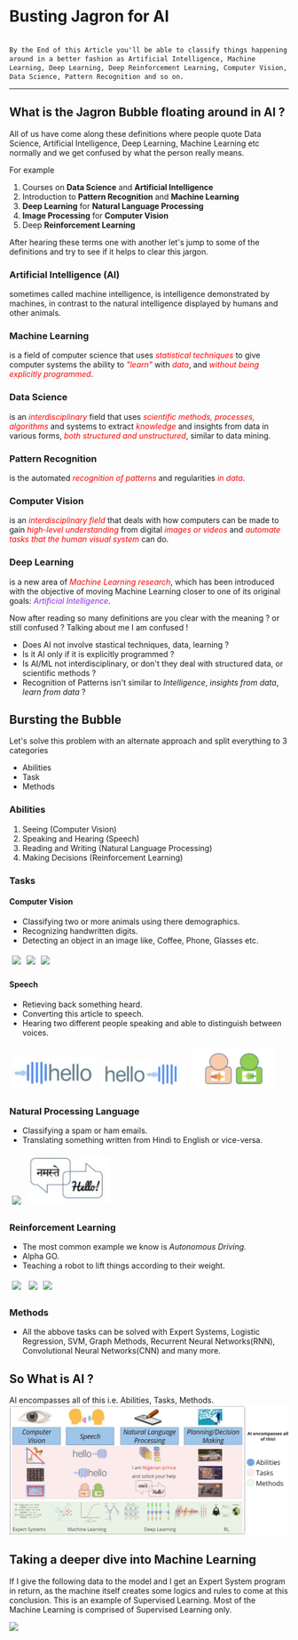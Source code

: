 # Busting Jagron for AI

```A lot of confusing terms are around us all the time, specially if a new person is trying to get into this field of Data.

By the End of this Article you'll be able to classify things happening around in a better fashion as Artificial Intelligence, Machine Learning, Deep Learning, Deep Reinforcement Learning, Computer Vision, Data Science, Pattern Recognition and so on.
```

---

## What is the Jagron Bubble floating around in AI ?

All of us have come along these definitions where people quote Data Science, Artificial Intelligence, Deep Learning, Machine Learning etc normally and we get confused by what the person really means.

For example
  1. Courses on **Data Science** and **Artificial Intelligence**
  2. Introduction to **Pattern Recognition** and **Machine Learning**
  3. **Deep Learning** for **Natural Language Processing**
  4. **Image Processing** for **Computer Vision**
  5. Deep **Reinforcement Learning**
  
  
After hearing these terms one with another let's jump to some of the definitions and try to see if it helps to clear this jargon.

### Artificial Intelligence (AI)
sometimes called machine intelligence, is intelligence demonstrated by machines, in contrast to the natural intelligence displayed by humans and other animals.


### Machine Learning
is a field of computer science that uses <span style="color:red">_statistical techniques_</span> to give computer systems the ability to <span style="color:red">_"learn"_</span> with <span style="color:red">_data_</span>, and <span style="color:red">_without being explicitly programmed_</span>.


### Data Science
is an <span style="color:red">_interdisciplinary_</span> field that uses <span style="color:red">_scientific methods, processes, algorithms_</span> and systems to extract <span style="color:red">_knowledge_</span> and insights from data in various forms, <span style="color:red">_both structured and unstructured_</span>,  similar to data mining.


### Pattern Recognition
is the automated <span style="color:red">_recognition of patterns_</span> and regularities <span style="color:red">_in data_</span>.


### Computer Vision
is an <span style="color:red">_interdisciplinary field_</span> that deals with how computers can be made to gain <span style="color:red">_high-level understanding_</span> from digital <span style="color:red">_images or videos_</span> and <span style="color:red">_automate tasks that the human visual system_</span> can do.


### Deep Learning
is a new area of <span style="color:red">_Machine Learning research_</span>, which has been introduced with the objective of moving Machine Learning closer to one of its original goals: <span style="color:blueviolet">_Artificial Intelligence_</span>.



Now after reading so many definitions are you clear with the meaning ? or still confused ?
Talking about me I am confused !
- Does AI not involve stastical techniques, data, learning ?
- Is it AI only if it is explicitly programmed ?
- Is AI/ML not interdisciplinary, or don't they deal with structured data, or scientific methods ?
- Recognition of Patterns isn't similar to _Intelligence_, _insights from data_, _learn from data_ ?


## Bursting the Bubble

Let's solve this problem with an alternate approach and split everything to 3 categories
- Abilities
- Task
- Methods

### Abilities
  1. Seeing (Computer Vision)
  2. Speaking and Hearing (Speech)
  3. Reading and Writing (Natural Language Processing)
  4. Making Decisions (Reinforcement Learning)
  

### Tasks
#### Computer Vision
  - Classifying two or more animals using there demographics. 
  - Recognizing handwritten digits. 
  - Detecting an object in an image like, Coffee, Phone, Glasses etc.
  
<img style="width:30%; margin:1%" src='https://cdn-images-1.medium.com/max/1280/1*biZq-ihFzq1I6Ssjz7UtdA.jpeg'><img style="width:30%; margin:1%" src='https://3qeqpr26caki16dnhd19sv6by6v-wpengine.netdna-ssl.com/wp-content/uploads/2016/05/Examples-from-the-MNIST-dataset.png'><img style="width:30%; margin:1%" src='https://www.envano.com/wp-content/uploads/2017/08/AI_Object_Recognition_Feature_Img.jpg'>
  
#### Speech
  - Retieving back something heard.
  - Converting this article to speech.
  - Hearing two different people speaking and able to distinguish between voices.

<img style="width:30%; margin:1%" src="images/speech_to_text.JPG"><img style="width:30%; margin:1%" src="images/text_to_speech.JPG"><img style="width:30%; margin:1%" src="images/two_speech.JPG">
  
### Natural Processing Language
  - Classifying a spam or ham emails.
  - Translating something written from Hindi to English or vice-versa.
  
<img style="width:30%; margin:1%" src="https://appliedmachinelearning.files.wordpress.com/2017/01/spam-filter.png?w=620"><img style="width:30%; margin:1%" src="images/translation.JPG">
  
### Reinforcement Learning
  - The most common example we know is _Autonomous Driving_.
  - Alpha GO.
  - Teaching a robot to lift things according to their weight.
  
<img style="width:30%; margin:1%" src="https://www.extremetech.com/wp-content/uploads/2016/12/Waymo_FCA_Fully_Self_Driving_Chrysler_Pacifica_Hybrid_1-640x360.jpg">
<img style="width:30%; margin:1%" src="https://encrypted-tbn0.gstatic.com/images?q=tbn:ANd9GcTtbvQN8scSjADHEJSNQo_uTZV7vQQsFgUtL-lJv2WVA5a2BPPc9Q"><img style="width:30%; margin:1%" src="https://encrypted-tbn0.gstatic.com/images?q=tbn:ANd9GcRpeSQapCAym0WSzILFdwhi--lGuH_n_mbGlPLgzGvjvY13Xp80Vw">
  
  
### Methods
 - All the abbove tasks can be solved with Expert Systems, Logistic Regression, SVM, Graph Methods, Recurrent Neural Networks(RNN), Convolutional Neural Networks(CNN) and many more.


## So What is AI ?
AI encompasses all of this i.e. Abilities, Tasks, Methods.
<img src='images/AI_Map.JPG'>


## Taking a deeper dive into Machine Learning

If I give the following data to the model and I get an Expert System program in return, as the machine itself creates some logics and rules to come at this conclusion. This is an example of Supervised Learning. Most of the Machine Learning is comprised of Supervised Learning only.

<img src='https://www.hippovideo.io/video/play/mwlRywv6cdNC9soN0Ne67DVV35gx-ozJdeVvVMKlQsU'>
